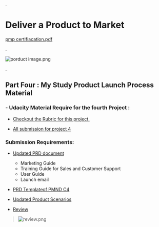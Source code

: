 
.


# Deliver a Product to Market





 [pmp certifiacation.pdf](https://udacity-reviews-uploads.s3.us-west-2.amazonaws.com/_attachments/399095/1594346870/pmp_certifiacation.pdf)
 
 
 
 
 .
 
 
 
 
![porduct image.png](https://udacity-reviews-uploads.s3.us-west-2.amazonaws.com/_attachments/399095/1598419833/porduct_image.png)
 
 
 
 
 .
 
 
 ## Part Four  : My Study Product Launch Process Material


 ### - Udacity Material Require for the fourth  Project :  
 
 
 
  
 - [Checkout the Rubric for this project.](https://review.udacity.com/#!/rubrics/2775/view)
 
 
 
  - [All submission for project 4](https://docs.google.com/document/d/1icIgdolhC6og0YscLPIzhOLLaOPe9FnXMGHkuO33jUk/edit)
  
  
  
  
  
   ###  Submission Requirements:
        
        
        
        
  - [Updated PRD document](https://drive.google.com/file/d/1f8oGRmpXscM0YezRTcuHzomLUS6c0O0Y/view)
  
  
  
  
      - Marketing Guide
      - Training Guide for Sales and Customer Support
      - User Guide
      - Launch email




 - [  PRD Templateof PMND C4 ](https://drive.google.com/file/d/1jXdRiRhq14qeTldcfmoWrZUjaxICxhsc/view)
 
 
 
 
 - [Updated Product Scenarios](https://drive.google.com/file/d/1Hromk3hfYQ7ozals6F6zoTLg-9n9n00S/view)


 - [Review](https://review.udacity.com/?utm_campaign=ret_000_auto_ndxxx_submission-reviewed&utm_source=blueshift&utm_medium=email&utm_content=reviewsapp-submission-reviewed&bsft_clkid=2d061402-06ae-4a74-9a7a-641f4b92813a&bsft_uid=00de2879-837f-441d-951a-23c93505cbff&bsft_mid=f934cad7-6434-4357-bb75-3b5b9f1ba108&bsft_eid=6f154690-7543-4582-9be7-e397af208dbd&bsft_txnid=383bae57-dde4-4c06-8430-763b888f470f&bsft_mime_type=html&bsft_ek=2020-03-07T02%3A34%3A24Z#!/reviews/2136880)
 


  > ![review.png](https://udacity-reviews-uploads.s3.us-west-2.amazonaws.com/_attachments/399095/1598487373/review.png)
